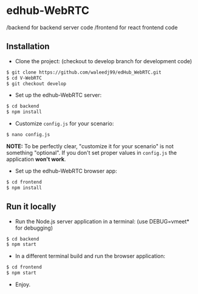 # edhub-WebRTC

/backend for backend server code
/frontend for react frontend code


## Installation

* Clone the project: (checkout to develop branch for development code)

```bash
$ git clone https://github.com/waleedj99/edHub_WebRTC.git
$ cd V-WebRTC
$ git checkout develop
```


* Set up the edhub-WebRTC server:

```bash
$ cd backend
$ npm install
```

* Customize `config.js` for your scenario:

```bash
$ nano config.js
```

**NOTE:** To be perfectly clear, "customize it for your scenario" is not something "optional". If you don't set proper values in `config.js` the application **won't work**.

* Set up the edhub-WebRTC browser app:

```bash
$ cd frontend
$ npm install
```


## Run it locally

* Run the Node.js server application in a terminal: (use DEBUG=vmeet* for debugging)

```bash
$ cd backend
$ npm start
```

* In a different terminal build and run the browser application:

```bash
$ cd frontend
$ npm start
```

* Enjoy.
